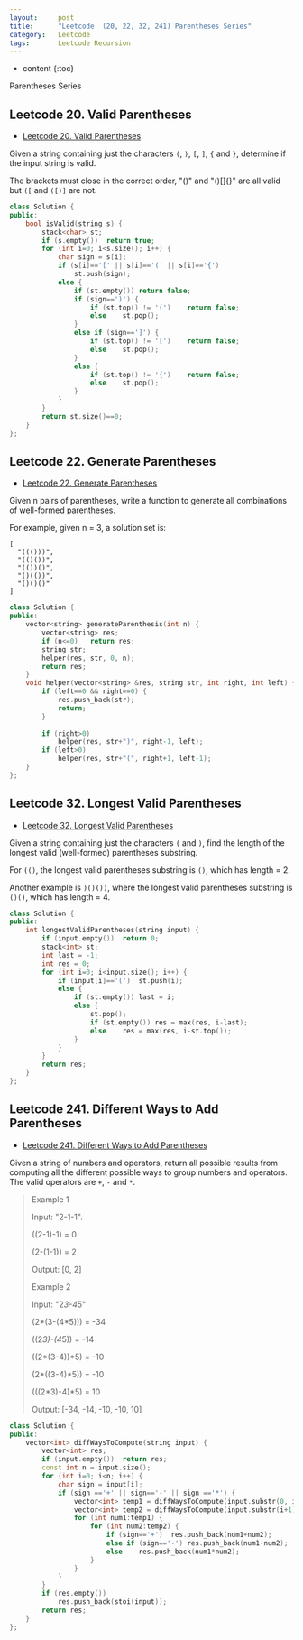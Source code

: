 ```yaml
---
layout:     post
title:      "Leetcode  (20, 22, 32, 241) Parentheses Series"
category:   Leetcode
tags:		Leetcode Recursion
---
```


* content
{:toc}

Parentheses Series

## Leetcode 20. Valid Parentheses

* [Leetcode 20. Valid Parentheses](https://leetcode.com/problems/valid-parentheses/)

Given a string containing just the characters `(`, `)`, `[`, `]`, `{` and `}`, determine if the input string is valid.

The brackets must close in the correct order, "()" and "()[]{}" are all valid but `([` and `([)]` are not.

```cpp
class Solution {
public:
    bool isValid(string s) {
        stack<char> st;
        if (s.empty())  return true;
        for (int i=0; i<s.size(); i++) {
            char sign = s[i];
            if (s[i]=='[' || s[i]=='(' || s[i]=='{')
                st.push(sign);
            else {
                if (st.empty()) return false;
                if (sign==')') {
                    if (st.top() != '(')    return false;
                    else    st.pop();
                }
                else if (sign==']') {
                    if (st.top() != '[')    return false;
                    else    st.pop();
                }
                else {
                    if (st.top() != '{')    return false;
                    else    st.pop();
                }
            }
        }
        return st.size()==0;
    }
};
```

## Leetcode 22. Generate Parentheses

* [Leetcode 22. Generate Parentheses](https://leetcode.com/problems/generate-parentheses/)

Given n pairs of parentheses, write a function to generate all combinations of well-formed parentheses.

For example, given n = 3, a solution set is:

```
[
  "((()))",
  "(()())",
  "(())()",
  "()(())",
  "()()()"
]
```

```cpp
class Solution {
public:
    vector<string> generateParenthesis(int n) {
        vector<string> res;
        if (n<=0)   return res;
        string str;
        helper(res, str, 0, n);
        return res;
    }
    void helper(vector<string> &res, string str, int right, int left) {
        if (left==0 && right==0) {
            res.push_back(str);
            return;
        }
        
        if (right>0)
            helper(res, str+")", right-1, left);
        if (left>0)
            helper(res, str+"(", right+1, left-1);
    }
};
```

## Leetcode 32. Longest Valid Parentheses

* [Leetcode 32. Longest Valid Parentheses](https://leetcode.com/problems/longest-valid-parentheses/)

Given a string containing just the characters `(` and `)`, find the length of the longest valid (well-formed) parentheses substring.

For `(()`, the longest valid parentheses substring is `()`, which has length = 2.

Another example is `)()())`, where the longest valid parentheses substring is `()()`, which has length = 4.

```cpp
class Solution {
public:
    int longestValidParentheses(string input) {
        if (input.empty())  return 0;
        stack<int> st;
        int last = -1;
        int res = 0;
        for (int i=0; i<input.size(); i++) {
            if (input[i]=='(')  st.push(i);
            else {
                if (st.empty()) last = i;
                else {
                    st.pop();
                    if (st.empty()) res = max(res, i-last);
                    else    res = max(res, i-st.top());
                }
            }
        }
        return res;
    }
};
```

## Leetcode 241. Different Ways to Add Parentheses

* [Leetcode 241. Different Ways to Add Parentheses](https://leetcode.com/problems/different-ways-to-add-parentheses/)

Given a string of numbers and operators, return all possible results from computing all the different possible ways to group numbers and operators. The valid operators are `+`, `-` and `*`.

> Example 1
> 
> Input: "2-1-1".
> 
> ((2-1)-1) = 0
> 
> (2-(1-1)) = 2
> 
> Output: [0, 2]
> 
> Example 2
> 
> Input: "2*3-4*5"
> 
> (2*(3-(4*5))) = -34
> 
> ((2*3)-(4*5)) = -14
> 
> ((2*(3-4))*5) = -10
> 
> (2*((3-4)*5)) = -10
> 
> (((2*3)-4)*5) = 10
> 
> Output: [-34, -14, -10, -10, 10]

```cpp
class Solution {
public:
    vector<int> diffWaysToCompute(string input) {
        vector<int> res;
        if (input.empty())  return res;
        const int n = input.size();
        for (int i=0; i<n; i++) {
            char sign = input[i];
            if (sign =='+' || sign=='-' || sign =='*') {
                vector<int> temp1 = diffWaysToCompute(input.substr(0, i));
                vector<int> temp2 = diffWaysToCompute(input.substr(i+1));
                for (int num1:temp1) {
                    for (int num2:temp2) {
                        if (sign=='+')  res.push_back(num1+num2);
                        else if (sign=='-') res.push_back(num1-num2);
                        else    res.push_back(num1*num2);
                    }
                }
            }
        }
        if (res.empty())
            res.push_back(stoi(input));
        return res;
    }
};
```